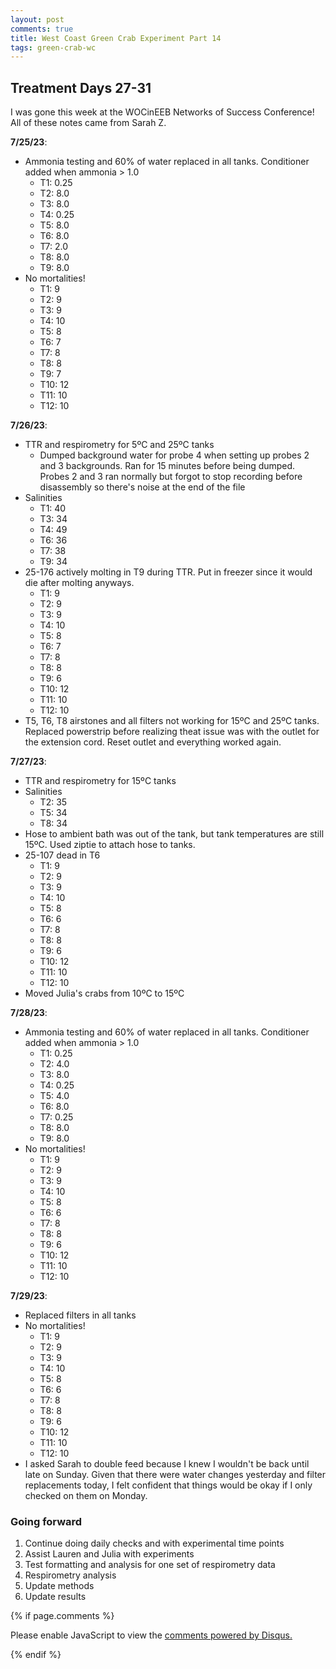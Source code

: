 ```yaml
---
layout: post
comments: true
title: West Coast Green Crab Experiment Part 14
tags: green-crab-wc
---
```


## Treatment Days 27-31

I was gone this week at the WOCinEEB Networks of Success Conference! All of these notes came from Sarah Z.

**7/25/23**:

- Ammonia testing and 60% of water replaced in all tanks. Conditioner added when ammonia > 1.0
  - T1: 0.25
  - T2: 8.0
  - T3: 8.0
  - T4: 0.25
  - T5: 8.0
  - T6: 8.0
  - T7: 2.0
  - T8: 8.0
  - T9: 8.0
- No mortalities!
  - T1: 9
  - T2: 9
  - T3: 9
  - T4: 10
  - T5: 8
  - T6: 7
  - T7: 8
  - T8: 8
  - T9: 7
  - T10: 12
  - T11: 10
  - T12: 10

**7/26/23**:

- TTR and respirometry for 5ºC and 25ºC tanks
  - Dumped background water for probe 4 when setting up probes 2 and 3 backgrounds. Ran for 15 minutes before being dumped. Probes 2 and 3 ran normally but forgot to stop recording before disassembly so there's noise at the end of the file
- Salinities
  - T1: 40
  - T3: 34
  - T4: 49
  - T6: 36
  - T7: 38
  - T9: 34
- 25-176 actively molting in T9 during TTR. Put in freezer since it would die after molting anyways.
  - T1: 9
  - T2: 9
  - T3: 9
  - T4: 10
  - T5: 8
  - T6: 7
  - T7: 8
  - T8: 8
  - T9: 6
  - T10: 12
  - T11: 10
  - T12: 10
- T5, T6, T8 airstones and all filters not working for 15ºC and 25ºC tanks. Replaced powerstrip before realizing theat issue was with the outlet for the extension cord. Reset outlet and everything worked again.

**7/27/23**:

- TTR and respirometry for 15ºC tanks
- Salinities
  - T2: 35
  - T5: 34
  - T8: 34
- Hose to ambient bath was out of the tank, but tank temperatures are still 15ºC. Used ziptie to attach hose to tanks.
- 25-107 dead in T6
  - T1: 9
  - T2: 9
  - T3: 9
  - T4: 10
  - T5: 8
  - T6: 6
  - T7: 8
  - T8: 8
  - T9: 6
  - T10: 12
  - T11: 10
  - T12: 10
- Moved Julia's crabs from 10ºC to 15ºC

**7/28/23**:

- Ammonia testing and 60% of water replaced in all tanks. Conditioner added when ammonia > 1.0
  - T1: 0.25
  - T2: 4.0
  - T3: 8.0
  - T4: 0.25
  - T5: 4.0
  - T6: 8.0
  - T7: 0.25
  - T8: 8.0
  - T9: 8.0
- No mortalities!
  - T1: 9
  - T2: 9
  - T3: 9
  - T4: 10
  - T5: 8
  - T6: 6
  - T7: 8
  - T8: 8
  - T9: 6
  - T10: 12
  - T11: 10
  - T12: 10

**7/29/23**:

- Replaced filters in all tanks
- No mortalities!
  - T1: 9
  - T2: 9
  - T3: 9
  - T4: 10
  - T5: 8
  - T6: 6
  - T7: 8
  - T8: 8
  - T9: 6
  - T10: 12
  - T11: 10
  - T12: 10
- I asked Sarah to double feed because I knew I wouldn't be back until late on Sunday. Given that there were water changes yesterday and filter replacements today, I felt confident that things would be okay if I only checked on them on Monday.

### Going forward

1. Continue doing daily checks and with experimental time points
2. Assist Lauren and Julia with experiments
2. Test formatting and analysis for one set of respirometry data
7. Respirometry analysis
8. Update methods
9. Update results

{% if page.comments %}

<div id="disqus_thread"></div>
<script>

/**
*  RECOMMENDED CONFIGURATION VARIABLES: EDIT AND UNCOMMENT THE SECTION BELOW TO INSERT DYNAMIC VALUES FROM YOUR PLATFORM OR CMS.
*  LEARN WHY DEFINING THESE VARIABLES IS IMPORTANT: https://disqus.com/admin/universalcode/#configuration-variables*/
/*
var disqus_config = function () {
this.page.url = PAGE_URL;  // Replace PAGE_URL with your page's canonical URL variable
this.page.identifier = PAGE_IDENTIFIER; // Replace PAGE_IDENTIFIER with your page's unique identifier variable
};
*/
(function() { // DON'T EDIT BELOW THIS LINE
var d = document, s = d.createElement('script');
s.src = 'https://the-responsible-grad-student.disqus.com/embed.js';
s.setAttribute('data-timestamp', +new Date());
(d.head || d.body).appendChild(s);
})();
</script>
<noscript>Please enable JavaScript to view the <a href="https://disqus.com/?ref_noscript">comments powered by Disqus.</a></noscript>

{% endif %}

<script id="dsq-count-scr" src="//the-responsible-grad-student.disqus.com/count.js" async></script>
